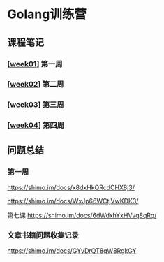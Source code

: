 # Golang训练营


## 课程笔记

### [[week01]] 第一周

### [[week02]] 第二周

### [[week03]] 第三周

### [[week04]] 第四周

## 问题总结

### 第一周

https://shimo.im/docs/x8dxHkQRcdCHX8j3/

https://shimo.im/docs/WxJp66WCtjVwKDK3/


第七课
https://shimo.im/docs/6dWdxhYxHVvq8qRq/

### 文章书籍问题收集记录

https://shimo.im/docs/GYvDrQT8qW8RgkGY


[//begin]: # "Autogenerated link references for markdown compatibility"
[week01]: camp/week01 "第一周"
[week02]: camp/week02 "第二周"
[week03]: camp/week03 "第三周"
[week04]: camp/week04 "第四周"
[//end]: # "Autogenerated link references"